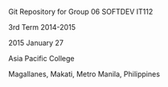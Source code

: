 Git Repository for Group 06 SOFTDEV IT112

3rd Term 2014-2015

2015 January 27

Asia Pacific College

Magallanes, Makati, Metro Manila, Philippines